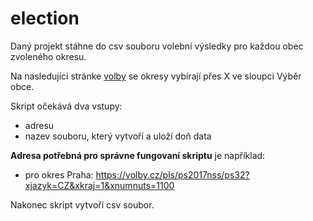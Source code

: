 # election

Daný projekt stáhne do csv souboru volební výsledky pro každou obec zvoleného okresu.

Na nasledujíci stránke [volby](https://volby.cz/pls/ps2017nss/ps3?xjazyk=CZ)
se okresy vybírají přes X ve sloupci Výběr obce.

Skript očekává dva vstupy:
- adresu 
- nazev souboru, který vytvoří a uloží doň data
    
**Adresa potřebná pro správne fungovaní skriptu** je například:
- pro okres Praha: <https://volby.cz/pls/ps2017nss/ps32?xjazyk=CZ&xkraj=1&xnumnuts=1100>

Nakonec skript vytvoří csv soubor. 
